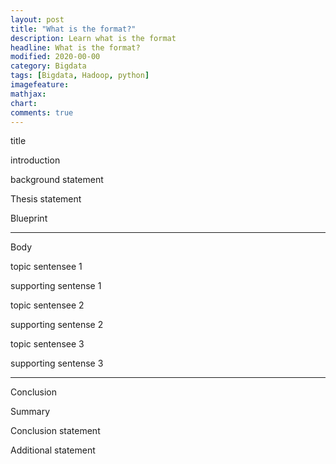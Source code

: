 ```yaml
---
layout: post
title: "What is the format?"
description: Learn what is the format
headline: What is the format?
modified: 2020-00-00
category: Bigdata
tags: [Bigdata, Hadoop, python]
imagefeature:
mathjax:
chart:
comments: true
---
```


title

introduction

background statement

Thesis statement

Blueprint

------

Body

topic sentensee 1

supporting sentense 1

topic sentensee 2

supporting sentense 2

topic sentensee 3

supporting sentense 3

-------

Conclusion

Summary

Conclusion statement

Additional statement
